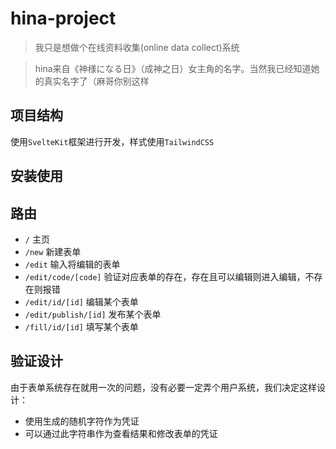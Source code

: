 # hina-project

> 我只是想做个在线资料收集(online data collect)系统

> hina来自《神様になる日》（成神之日）女主角的名字。当然我已经知道她的真实名字了（麻哥你别这样

## 项目结构

使用`SvelteKit`框架进行开发，样式使用`TailwindCSS`

## 安装使用

## 路由

* `/` 主页
* `/new` 新建表单
* `/edit` 输入将编辑的表单
* `/edit/code/[code]` 验证对应表单的存在，存在且可以编辑则进入编辑，不存在则报错
* `/edit/id/[id]` 编辑某个表单
* `/edit/publish/[id]` 发布某个表单
* `/fill/id/[id]` 填写某个表单

## 验证设计

由于表单系统存在就用一次的问题，没有必要一定弄个用户系统，我们决定这样设计：

* 使用生成的随机字符作为凭证
* 可以通过此字符串作为查看结果和修改表单的凭证